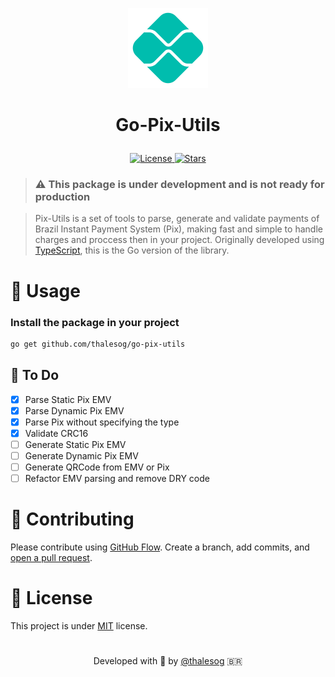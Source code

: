 <p align="center"><img alt="pix-utils" src="./assets/logo-pix.png" width="128px" /></p>

# <p align="center">Go-Pix-Utils<p>

<p align="center">
  <a
    href="https://github.com/thalesog/go-pix-utils/blob/master/LICENSE"
    target="blank"
  >
    <img
      src="https://img.shields.io/github/license/thalesog/go-pix-utils?style=for-the-badge&color=blueviolet"
      alt="License"
    />
  </a>
  <a href="https://github.com/thalesog/go-pix-utils/stargazers" target="blank">
    <img
      src="https://img.shields.io/github/stars/thalesog/go-pix-utils?style=for-the-badge&color=blueviolet"
      alt="Stars"
    />
  </a>
</p>

> ### ⚠️ This package is under development and is not ready for production

> Pix-Utils is a set of tools to parse, generate and validate payments of Brazil Instant Payment System (Pix), making fast and simple to handle charges and proccess then in your project. Originally developed using [TypeScript](https://github.com/thalesog/pix-utils), this is the Go version of the library.

# 🚀 Usage

### Install the package in your project

```sh
go get github.com/thalesog/go-pix-utils
```

## 📍 To Do

- [x] Parse Static Pix EMV
- [x] Parse Dynamic Pix EMV
- [x] Parse Pix without specifying the type
- [x] Validate CRC16
- [ ] Generate Static Pix EMV
- [ ] Generate Dynamic Pix EMV
- [ ] Generate QRCode from EMV or Pix
- [ ] Refactor EMV parsing and remove DRY code

# 🍰 Contributing

Please contribute using [GitHub Flow](https://guides.github.com/introduction/flow). Create a branch, add commits, and [open a pull request](https://github.com/thalesog/go-pix-utils/compare).

# 📝 License

This project is under [MIT](https://github.com/thalesog/go-pix-utils/blob/master/LICENSE) license.

#

<p align="center">
 Developed with 💚 by <a href="https://github.com/thalesog">@thalesog</a> 🇧🇷
</p>
